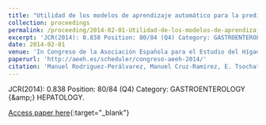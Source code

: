 ```yaml
---
title: "Utilidad de los modelos de aprendizaje automático para la predicción de la recidiva del hepatocarcinoma tras el trasplante hepático"
collection: proceedings
permalink: /proceeding/2014-02-01-Utilidad-de-los-modelos-de-aprendizaje-automatico-para-la-prediccion-de-la-recidiva-del-hepatocarcinoma-tras-el-trasplante-hepatico
excerpt: 'JCR(2014): 0.838 Position: 80/84 (Q4) Category: GASTROENTEROLOGY {\&amp;} HEPATOLOGY.'
date: 2014-02-01
venue: 'In Congreso de la Asociación Española para el Estudio del Hígado'
paperurl: 'http://aeeh.es/scheduler/congreso-aeeh-2014/'
citation: 'Manuel Rodriguez-Perálvarez, Manuel Cruz-Ramírez, E. Tsochatzis, Carlos García-Caparrós, **Pedro Antonio Gutiérrez, **, G. Pieri, María Pérez-Ortiz, J.L. Montero-Álvarez, A. Poyato, Javier Briceño, A. Burroughs, César Hervás-Martínez, Manuel Mata, &quot;Utilidad de los modelos de aprendizaje automático para la predicción de la recidiva del hepatocarcinoma tras el trasplante hepático.&quot; In Congreso de la Asociación Española para el Estudio del Hígado, Gastroenterologia y Hepatologia, Vol. 37(37), 2014, pp.94.'
---
```

JCR(2014): 0.838 Position: 80/84 (Q4) Category: GASTROENTEROLOGY {\&amp;} HEPATOLOGY.

[Access paper here](http://aeeh.es/scheduler/congreso-aeeh-2014/){:target="_blank"}
